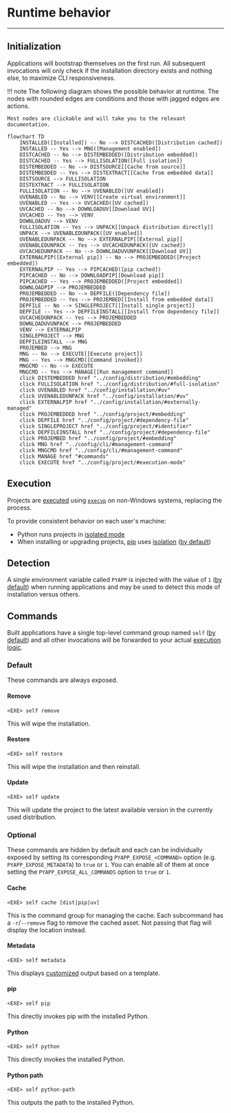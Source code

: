 # Runtime behavior

-----

## Initialization

Applications will bootstrap themselves on the first run. All subsequent invocations will only check if the installation directory exists and nothing else, to maximize CLI responsiveness.

!!! note
    The following diagram shows the possible behavior at runtime. The nodes with rounded edges are conditions and those with jagged edges are actions.

    Most nodes are clickable and will take you to the relevant documentation.

```mermaid
flowchart TD
    INSTALLED([Installed]) -- No --> DISTCACHED([Distribution cached])
    INSTALLED -- Yes --> MNG([Management enabled])
    DISTCACHED -- No --> DISTEMBEDDED([Distribution embedded])
    DISTCACHED -- Yes --> FULLISOLATION([Full isolation])
    DISTEMBEDDED -- No --> DISTSOURCE[[Cache from source]]
    DISTEMBEDDED -- Yes --> DISTEXTRACT[[Cache from embedded data]]
    DISTSOURCE --> FULLISOLATION
    DISTEXTRACT --> FULLISOLATION
    FULLISOLATION -- No --> UVENABLED([UV enabled])
    UVENABLED -- No --> VENV[[Create virtual environment]]
    UVENABLED -- Yes --> UVCACHED([UV cached])
    UVCACHED -- No --> DOWNLOADUV[[Download UV]]
    UVCACHED -- Yes --> VENV
    DOWNLOADUV --> VENV
    FULLISOLATION -- Yes --> UNPACK[[Unpack distribution directly]]
    UNPACK --> UVENABLEDUNPACK([UV enabled])
    UVENABLEDUNPACK -- No --> EXTERNALPIP[[External pip]]
    UVENABLEDUNPACK -- Yes --> UVCACHEDUNPACK([UV cached])
    UVCACHEDUNPACK -- No --> DOWNLOADUVUNPACK[[Download UV]]
    EXTERNALPIP([External pip]) -- No --> PROJEMBEDDED([Project embedded])
    EXTERNALPIP -- Yes --> PIPCACHED([pip cached])
    PIPCACHED -- No --> DOWNLOADPIP[[Download pip]]
    PIPCACHED -- Yes --> PROJEMBEDDED([Project embedded])
    DOWNLOADPIP --> PROJEMBEDDED
    PROJEMBEDDED -- No --> DEPFILE([Dependency file])
    PROJEMBEDDED -- Yes --> PROJEMBED[[Install from embedded data]]
    DEPFILE -- No --> SINGLEPROJECT[[Install single project]]
    DEPFILE -- Yes --> DEPFILEINSTALL[[Install from dependency file]]
    UVCACHEDUNPACK -- Yes --> PROJEMBEDDED
    DOWNLOADUVUNPACK --> PROJEMBEDDED
    VENV --> EXTERNALPIP
    SINGLEPROJECT --> MNG
    DEPFILEINSTALL --> MNG
    PROJEMBED --> MNG
    MNG -- No --> EXECUTE[[Execute project]]
    MNG -- Yes --> MNGCMD([Command invoked])
    MNGCMD -- No --> EXECUTE
    MNGCMD -- Yes --> MANAGE[[Run management command]]
    click DISTEMBEDDED href "../config/distribution/#embedding"
    click FULLISOLATION href "../config/distribution/#full-isolation"
    click UVENABLED href "../config/installation/#uv"
    click UVENABLEDUNPACK href "../config/installation/#uv"
    click EXTERNALPIP href "../config/installation/#externally-managed"
    click PROJEMBEDDED href "../config/project/#embedding"
    click DEPFILE href "../config/project/#dependency-file"
    click SINGLEPROJECT href "../config/project/#identifier"
    click DEPFILEINSTALL href "../config/project/#dependency-file"
    click PROJEMBED href "../config/project/#embedding"
    click MNG href "../config/cli/#management-command"
    click MNGCMD href "../config/cli/#management-command"
    click MANAGE href "#commands"
    click EXECUTE href "../config/project/#execution-mode"
```

## Execution

Projects are [executed](config/project.md#execution-mode) using [`execvp`](https://linux.die.net/man/3/execvp) on non-Windows systems, replacing the process.

To provide consistent behavior on each user's machine:

- Python runs projects in [isolated mode](https://docs.python.org/3/using/cmdline.html#cmdoption-I)
- When installing or upgrading projects, [pip](https://github.com/pypa/pip) uses [isolation](https://pip.pypa.io/en/stable/cli/pip/#cmdoption-isolated) ([by default](config/installation.md#allowing-configuration))

## Detection

A single environment variable called `PYAPP` is injected with the value of `1` ([by default](config/cli.md#installation-indicator)) when running applications and may be used to detect this mode of installation versus others.

## Commands

Built applications have a single top-level command group named `self` ([by default](config/cli.md#management-command)) and all other invocations will be forwarded to your actual [execution logic](config/project.md#execution-mode).

### Default

These commands are always exposed.

#### Remove

```
<EXE> self remove
```

This will wipe the installation.

#### Restore

```
<EXE> self restore
```

This will wipe the installation and then reinstall.

#### Update

```
<EXE> self update
```

This will update the project to the latest available version in the currently used distribution.

### Optional

These commands are hidden by default and each can be individually exposed by setting its corresponding `PYAPP_EXPOSE_<COMMAND>` option (e.g. `PYAPP_EXPOSE_METADATA`) to `true` or `1`. You can enable all of them at once setting the `PYAPP_EXPOSE_ALL_COMMANDS` option to `true` or `1`. 

#### Cache

```
<EXE> self cache [dist|pip|uv]
```

This is the command group for managing the cache. Each subcommand has a `-r`/`--remove` flag to remove the cached asset. Not passing that flag will display the location instead.

#### Metadata

```
<EXE> self metadata
```

This displays [customized](config/cli.md#metadata-template) output based on a template.

#### pip

```
<EXE> self pip
```

This directly invokes pip with the installed Python.

#### Python

```
<EXE> self python
```

This directly invokes the installed Python.

#### Python path

```
<EXE> self python-path
```

This outputs the path to the installed Python.
